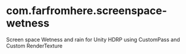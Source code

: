 # com.farfromhere.screenspace-wetness
Screen space Wetness and rain for Unity HDRP using CustomPass and Custom RenderTexture 
